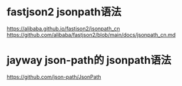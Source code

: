 
# fastjson2 jsonpath语法
https://alibaba.github.io/fastjson2/jsonpath_cn
https://github.com/alibaba/fastjson2/blob/main/docs/jsonpath_cn.md

# jayway json-path的 jsonpath语法
https://github.com/json-path/JsonPath



